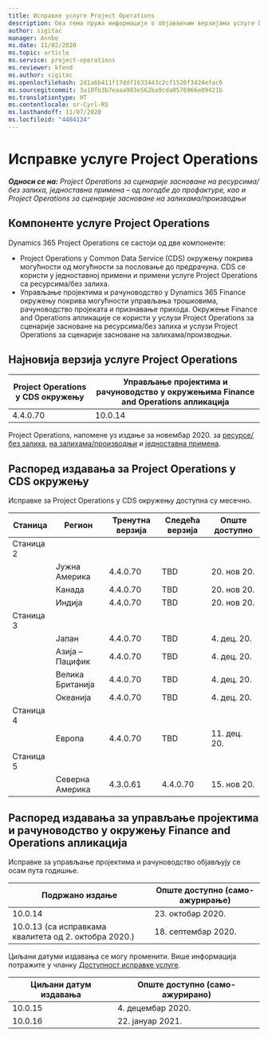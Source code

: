 ```yaml
---
title: Исправке услуге Project Operations
description: Ова тема пружа информације о објављеним верзијама услуге Dynamics 365 Project Operations.
author: sigitac
manager: Annbe
ms.date: 11/02/2020
ms.topic: article
ms.service: project-operations
ms.reviewer: kfend
ms.author: sigitac
ms.openlocfilehash: 2d1a6b411f17ddf1633443c2cf1526f3424efac6
ms.sourcegitcommit: 3a10fb3b7eaaa983e562ba9cda0576966e09421b
ms.translationtype: HT
ms.contentlocale: sr-Cyrl-RS
ms.lasthandoff: 11/07/2020
ms.locfileid: "4404124"
---
```

# <a name="project-operations-updates"></a>Исправке услуге Project Operations

_**Односи се на:** Project Operations за сценарије засноване на ресурсима/без залиха, једноставна примена – од погодбе до профактуре, као и Project Operations за сценарије засноване на залихама/производњи_

## <a name="project-operations-components"></a>Компоненте услуге Project Operations

Dynamics 365 Project Operations се састоји од две компоненте:

- Project Operations у Common Data Service (CDS) окружењу покрива могућности од могућности за пословање до предрачуна. CDS се користи у једноставној примени и примени услуге Project Operations са ресурсима/без залиха.
- Управљање пројектима и рачуноводство у Dynamics 365 Finance окружењу покрива могућности управљања трошковима, рачуноводство пројеката и признавање прихода. Окружење Finance and Operations апликације се користи у услузи Project Operations за сценарије засноване на ресурсима/без залиха и услузи Project Operations за сценарије засноване на залихама/производњи.

## <a name="project-operations-latest-version"></a>Најновија верзија услуге Project Operations

| Project Operations у CDS окружењу | Управљање пројектима и рачуноводство у окружењима Finance and Operations апликација |
| --- | --- |
| 4.4.0.70 | 10.0.14 |

Project Operations, напомене уз издање за новембар 2020. за [ресурсе/без залиха](whats-new-nov-2020-resource-based.md), [на залихама/производњи](../prod-pma/whats-new/whats-new-nov-2020-production-based.md) и [једноставна примена](../pro/whats-new/whats-new-nov-2020-lite.md).

## <a name="release-schedule-for-project-operations-on-cds-environment"></a>Распоред издавања за Project Operations у CDS окружењу

Исправке за Project Operations у CDS окружењу доступна су месечно. 

| Станица   | Регион        | Тренутна верзија | Следећа верзија | Опште доступно |
|-----------|---------------|-----------------|--------------|---------------------|
| Станица 2 |   &nbsp;      |    &nbsp;       | &nbsp;       |      &nbsp;         |
|   &nbsp;  | Јужна Америка |  4.4.0.70       | TBD     | 20. нов 20.           |
|    &nbsp; | Канада        |  4.4.0.70       | TBD     | 20. нов 20.           |
|   &nbsp;  | Индија         |  4.4.0.70       | TBD     | 20. нов 20.           |
| Станица 3  |      &nbsp;   |     &nbsp;      |     &nbsp;   |      &nbsp;         |
|   &nbsp;  | Јапан         |  4.4.0.70       | TBD     | 4. дец. 20.           |
|   &nbsp;  | Азија – Пацифик  |  4.4.0.70       | TBD     | 4. дец. 20.           |
|   &nbsp;  | Велика Британија |  4.4.0.70       | TBD     | 4. дец. 20.           |
|   &nbsp;  | Океанија       |  4.4.0.70       | TBD     | 4. дец. 20.           |
| Станица 4 |     &nbsp;    |     &nbsp;      |     &nbsp;   |      &nbsp;         |
|   &nbsp;  | Европа        |  4.4.0.70       | TBD     | 11. дец. 20.           |
| Станица 5 |     &nbsp;    |     &nbsp;      |     &nbsp;   |      &nbsp;         |
|   &nbsp;  | Северна Америка | 4.3.0.61        | 4.4.0.70     | 15. нов 20.           |

## <a name="release-schedule-for-project-management-and-accounting-in-the-finance-and-operations-apps-environment"></a>Распоред издавања за управљање пројектима и рачуноводство у окружењу Finance and Operations апликација

Исправке за управљање пројектима и рачуноводство објављују се осам пута годишње.

| Подржано издање | Опште доступно (само-ажурирање) |
| --- | --- |
| 10.0.14 | 23. октобар 2020. |
| 10.0.13 (са исправкама квалитета од 2. октобра 2020.) | 18. септембар 2020. |

Циљани датуми издавања се могу променити. Више информација потражите у чланку [Доступност исправке услуге](https://docs.microsoft.com/dynamics365/fin-ops-core/fin-ops/get-started/public-preview-releases?toc=/dynamics365/finance/toc.json).

| Циљани датум издавања | Опште доступно (само-ажурирано) |
| --- | --- |
| 10.0.15 | 4. децембар 2020. |
| 10.0.16 | 22. јануар 2021. |

